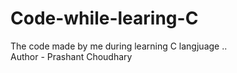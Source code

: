 # Code-while-learing-C
The code made by me during learning C langjuage ..
<br>
Author - Prashant Choudhary
